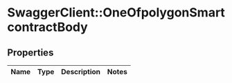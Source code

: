 # SwaggerClient::OneOfpolygonSmartcontractBody

## Properties
Name | Type | Description | Notes
------------ | ------------- | ------------- | -------------


